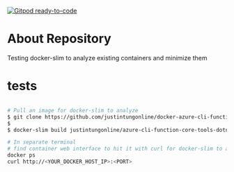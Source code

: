 [![Gitpod ready-to-code](https://img.shields.io/badge/Gitpod-ready--to--code-blue?logo=gitpod)](https://gitpod.io/#https://github.com/justintungonline/docker-slim-tests)

# About Repository
Testing docker-slim to analyze existing containers and minimize them

# tests
```sh

# Pull an image for docker-slim to analyze
$ git clone https://github.com/justintungonline/docker-azure-cli-function-core-tools-dotnet.git
$ 
$ docker-slim build justintungonline/azure-cli-function-core-tools-dotnet:latest

# In separate terminal
# find container web interface to hit it with curl for docker-slim to analyze
docker ps
curl http://<YOUR_DOCKER_HOST_IP>:<PORT>


```